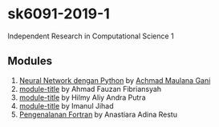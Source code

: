# sk6091-2019-1
Independent Research in Computational Science 1

## Modules
1. [Neural Network dengan Python](https://github.com/dudung/sk6091-2019-1/tree/master/20917009) by [Achmad Maulana Gani](https://github.com/masgani)
2. [module-title](https://github.com/dudung/sk6091-2019-1/tree/master/20917015) by Ahmad Fauzan Fibriansyah
3. [module-title](https://github.com/dudung/sk6091-2019-1/tree/master/20917303) by Hilmy Aliy Andra Putra
4. [module-title](https://github.com/dudung/sk6091-2019-1/tree/master/20917304) by Imanul Jihad
5. [Pengenalanan Fortran](https://github.com/dudung/sk6091-2019-1/tree/master/20918005) by Anastiara Adina Restu 

